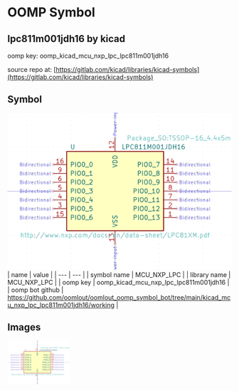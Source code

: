 # OOMP Symbol  
## lpc811m001jdh16  by kicad  
  
oomp key: oomp_kicad_mcu_nxp_lpc_lpc811m001jdh16  
  
source repo at: [https://gitlab.com/kicad/libraries/kicad-symbols](https://gitlab.com/kicad/libraries/kicad-symbols)  
## Symbol  
  
[![working.png](working_600.png)](working.png)  
| name | value | 
| --- | --- | 
| symbol name | MCU_NXP_LPC | 
| library name | MCU_NXP_LPC | 
| oomp key | oomp_kicad_mcu_nxp_lpc_lpc811m001jdh16 | 
| oomp bot github | https://github.com/oomlout/oomlout_oomp_symbol_bot/tree/main/kicad_mcu_nxp_lpc_lpc811m001jdh16/working | 
## Images  
  
[![working.png](working_140.png)](working.png)  
